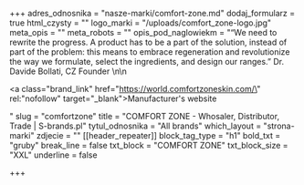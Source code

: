 +++
adres_odnosnika = "nasze-marki/comfort-zone.md"
dodaj_formularz = true
html_czysty = ""
logo_marki = "/uploads/comfort_zone-logo.jpg"
meta_opis = ""
meta_robots = ""
opis_pod_naglowiekm = "“We need to rewrite the progress. A product has to be a part of the solution, instead of part of the problem: this means to embrace regeneration and revolutionize the way we formulate, select the ingredients, and design our ranges.” Dr. Davide Bollati, CZ Founder \n\n    <p><a class=\"brand_link\" href=\"https://world.comfortzoneskin.com/\" rel:\"nofollow\" target=\"_blank\">Manufacturer's website</a></p>"
slug = "comfortzone"
title = "COMFORT ZONE - Whosaler, Distributor, Trade | S-brands.pl"
tytul_odnosnika = "All brands"
which_layout = "strona-marki"
zdjecie = ""
[[header_repeater]]
block_tag_type = "h1"
bold_txt = "gruby"
break_line = false
txt_block = "COMFORT ZONE"
txt_block_size = "XXL"
underline = false

+++
